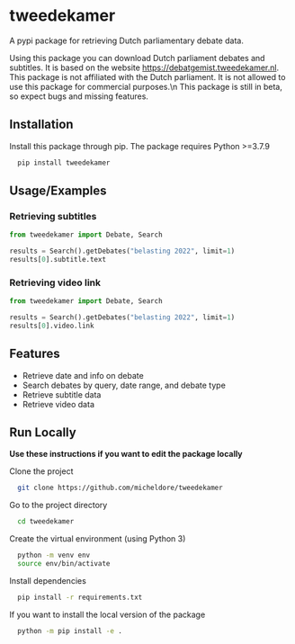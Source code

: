 # tweedekamer

A pypi package for retrieving Dutch parliamentary debate data.

Using this package you can download Dutch parliament debates and subtitles. It is based on the website <https://debatgemist.tweedekamer.nl>. This package is not affiliated with the Dutch parliament. It is not allowed to use this package for commercial purposes.\n This package is still in beta, so expect bugs and missing features.

## Installation

Install this package through pip.
The package requires Python >=3.7.9

```bash
  pip install tweedekamer
```

## Usage/Examples

### Retrieving subtitles

```python
from tweedekamer import Debate, Search

results = Search().getDebates("belasting 2022", limit=1)
results[0].subtitle.text
```

### Retrieving video link

```python
from tweedekamer import Debate, Search

results = Search().getDebates("belasting 2022", limit=1)
results[0].video.link
```

## Features

- Retrieve date and info on debate
- Search debates by query, date range, and debate type
- Retrieve subtitle data
- Retrieve video data

## Run Locally

**Use these instructions if you want to edit the package locally**

Clone the project

```bash
  git clone https://github.com/micheldore/tweedekamer
```

Go to the project directory

```bash
  cd tweedekamer
```

Create the virtual environment (using Python 3)

```bash
  python -m venv env
  source env/bin/activate
```

Install dependencies

```bash
  pip install -r requirements.txt
```

If you want to install the local version of the package

```bash
  python -m pip install -e .
```
